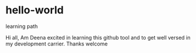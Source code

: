 # hello-world
learning path


Hi all,
Am Deena excited in learning this github tool and to get well versed in my development carrier.
Thanks
welcome
